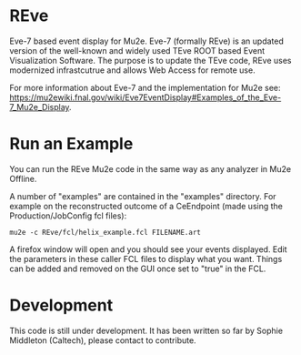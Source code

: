 # REve
Eve-7 based event display for Mu2e. Eve-7 (formally REve) is an updated version of the well-known and widely used TEve ROOT based Event Visualization Software. The purpose is to update the TEve code, REve uses modernized infrastcutrue and allows Web Access for remote use.

For more information about Eve-7 and the implementation for Mu2e see: https://mu2ewiki.fnal.gov/wiki/Eve7EventDisplay#Examples_of_the_Eve-7_Mu2e_Display.

# Run an Example

You can run the REve Mu2e code in the same way as any analyzer in Mu2e Offline. 

A number of "examples" are contained in the "examples" directory. For example on the reconstructed outcome of a CeEndpoint (made using the Production/JobConfig fcl files):

```
mu2e -c REve/fcl/helix_example.fcl FILENAME.art
```

A firefox window will open and you should see your events displayed. Edit the parameters in these caller FCL files to display what you want. Things can be added and removed on the GUI once set to "true" in the FCL.

# Development

This code is still under development. It has been written so far by Sophie Middleton (Caltech), please contact to contribute.
